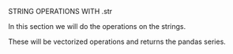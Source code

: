 STRING OPERATIONS WITH .str

In this section we will do the operations on the strings.

These will be vectorized operations and returns the pandas series.
